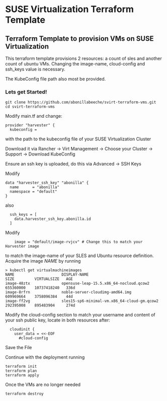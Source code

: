 # SUSE Virtualization Terraform Template
## Terraform Template to provision VMs on SUSE Virtualization

This terraform template provisions 2 resources: a count of sles and another count of ubuntu VMs.
Changing the image-name, cloud-config and ssh_keys value is necessary.

The KubeConfig file path also most be provided.

### Lets get Started!

```
git clone https://github.com/abonillabeeche/svirt-terraform-vms.git
cd svirt-terraform-vms
```

Modify main.tf and change:

```
provider "harvester" {
  kubeconfig =
```

with the path to the kubeconfig file of your SUSE Virtualization Cluster

Download it via Rancher -> Virt Management -> Choose your Cluster -> Support -> Download KubeConfig

Ensure an ssh key is uploaded, do this via Advanced -> SSH Keys

Modify 
```
data "harvester_ssh_key" "abonilla" {
  name      = "abonilla"
  namespace = "default"
}
```
also

```
  ssh_keys = [
    data.harvester_ssh_key.abonilla.id
  ]
```

Modify 

```
    image = "default/image-rvjcv" # Change this to match your Harvester image
```
to match the image-name of your SLES and Ubuntu resource definition. Acquire the image *NAME* by running

```
> kubectl get virtualmachineimages
NAME                     DISPLAY-NAME                                  SIZE         VIRTUALSIZE   AGE
image-48ztx              opensuse-leap-15.5.x86_64-nocloud.qcow2       655360000    10737418240   336d
image-8rfrn              noble-server-cloudimg-amd64.img               609969664    3758096384    44d
image-ff2vg              sles15-sp6-minimal-vm.x86_64-cloud-gm.qcow2   292395008    895483904     274d
```

Modify the cloud-config section to match your username and content of your ssh public key, locate in both resources after:

```
  cloudinit {
    user_data = <<-EOF
      #cloud-config
```

Save the File

Continue with the deployment running

```
terraform init
terraform plan
terraform apply
```
Once the VMs are no longer needed

```
terraform destroy
```

